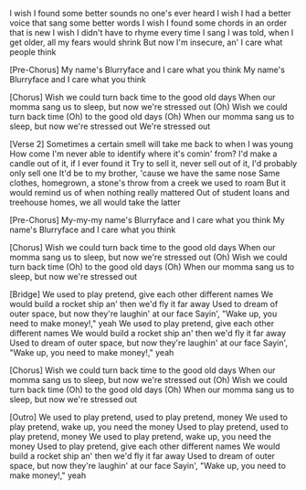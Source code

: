 I wish I found some better sounds no one's ever heard
I wish I had a better voice that sang some better words
I wish I found some chords in an order that is new
I wish I didn't have to rhyme every time I sang
I was told, when I get older, all my fears would shrink
But now I'm insecure, an' I care what people think

[Pre-Chorus]
My name's Blurryface and I care what you think
My name's Blurryface and I care what you think

[Chorus]
Wish we could turn back time to the good old days
When our momma sang us to sleep, but now we're stressed out
(Oh) Wish we could turn back time (Oh) to the good old days (Oh)
When our momma sang us to sleep, but now we're stressed out
We're stressed out

[Verse 2]
Sometimes a certain smell will take me back to when I was young
How come I'm never able to identify where it's comin' from?
I'd make a candle out of it, if I ever found it
Try to sell it, never sell out of it, I'd probably only sell one
It'd be to my brother, 'cause we have the same nose
Same clothes, homegrown, a stone's throw from a creek we used to roam
But it would remind us of when nothing really mattered
Out of student loans and treehouse homes, we all would take the latter

[Pre-Chorus]
My-my-my name's Blurryface and I care what you think
My name's Blurryface and I care what you think

[Chorus]
Wish we could turn back time to the good old days
When our momma sang us to sleep, but now we're stressed out
(Oh) Wish we could turn back time (Oh) to the good old days (Oh)
When our momma sang us to sleep, but now we're stressed out

[Bridge]
We used to play pretend, give each other different names
We would build a rocket ship an' then we'd fly it far away
Used to dream of outer space, but now they're laughin' at our face
Sayin', "Wake up, you need to make money!," yeah
We used to play pretend, give each other different names
We would build a rocket ship an' then we'd fly it far away
Used to dream of outer space, but now they're laughin' at our face
Sayin', "Wake up, you need to make money!," yeah

[Chorus]
Wish we could turn back time to the good old days
When our momma sang us to sleep, but now we're stressed out
(Oh) Wish we could turn back time (Oh) to the good old days (Oh)
When our momma sang us to sleep, but now we're stressed out

[Outro]
We used to play pretend, used to play pretend, money
We used to play pretend, wake up, you need the money
Used to play pretend, used to play pretend, money
We used to play pretend, wake up, you need the money
Used to play pretend, give each other different names
We would build a rocket ship an' then we'd fly it far away
Used to dream of outer space, but now they're laughin' at our face
Sayin', "Wake up, you need to make money!," yeah
